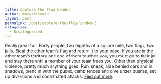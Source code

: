 ```yaml
---
title: Capture The Flag London
author: maryrosecook
layout: post
permalink: /post/capture-the-flag-london-3
categories:
  - Uncategorized
---
```

Really great fun. Forty people, two eighths of a square mile, two flags, two jails. Steal the other team&#8217;s flag and return it to your base. If you are in the other team&#8217;s territory and one of them touches you, you must go to their jail and stay there until a member of your team frees you. Other than physical violence, pretty much anything goes. Run, sneak, hide behind cars and in shadows, blend in with the public, climb fences and dive under bushes, set up diversions and coordinated attacks. [Find out more][1].

 [1]: http://capturetheflaglondon.blogspot.com/
